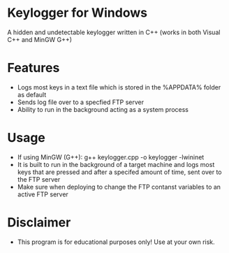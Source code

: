 # Keylogger for Windows
A hidden and undetectable keylogger written in C++ (works in both Visual C++ and MinGW G++)

# Features
- Logs most keys in a text file which is stored in the %APPDATA% folder as default
- Sends log file over to a specfied FTP server
- Ability to run in the background acting as a system process

# Usage
- If using MinGW (G++): g++ keylogger.cpp -o keylogger -lwininet
- It is built to run in the background of a target machine and logs most keys that are pressed and after a specifed amount of time, sent over to the FTP server
- Make sure when deploying to change the FTP contanst variables to an active FTP server

# Disclaimer

- This program is for educational purposes only! Use at your own risk.

